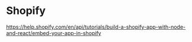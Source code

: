 # Shopify

https://help.shopify.com/en/api/tutorials/build-a-shopify-app-with-node-and-react/embed-your-app-in-shopify

